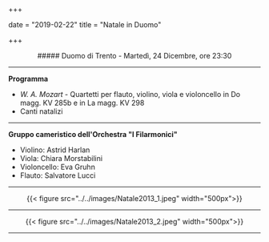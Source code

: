 ﻿+++

date = "2019-02-22"
title = "Natale in Duomo"

+++

<center>
##### Duomo di Trento - Martedì, 24 Dicembre, ore 23:30
</center>

---

**Programma**

* *W. A. Mozart* - Quartetti per flauto, violino, viola e violoncello in Do magg. KV 285b e in La magg. KV 298
* Canti natalizi

---

**Gruppo cameristico dell'Orchestra "I Filarmonici"**

* Violino: Astrid Harlan
* Viola: Chiara Morstabilini
* Violoncello: Eva Gruhn
* Flauto: Salvatore Lucci

---

<center>

{{< figure src="../../images/Natale2013_1.jpeg" width="500px">}}

---

{{< figure src="../../images/Natale2013_2.jpeg" width="500px">}}


---

</center>